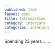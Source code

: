 ```yaml
---
published: true
layout: post
title: Introduction
category: interiors
categories: interiors
---
```






Spending 23 years ......
